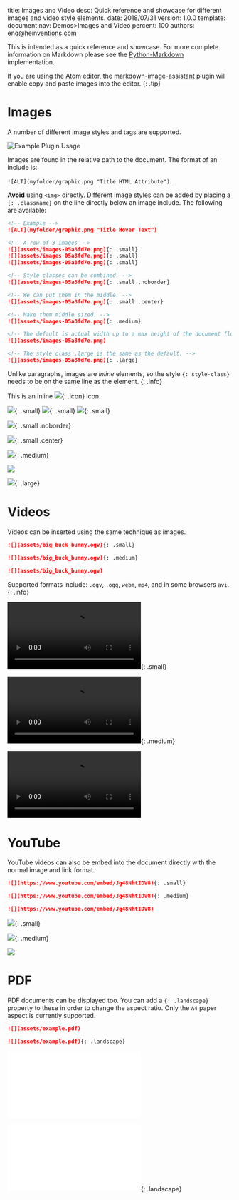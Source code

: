 title:      Images and Video
desc:       Quick reference and showcase for different images and video style elements.
date:       2018/07/31
version:    1.0.0
template:   document
nav:        Demos>Images and Video
percent:    100
authors:    enq@heinventions.com


This is intended as a quick reference and showcase. For more complete information on Markdown please see the [Python-Markdown](https://github.com/Python-Markdown/markdown) implementation.


If you are using the [Atom](https://atom.io/) editor, the [markdown-image-assistant](https://atom.io/packages/markdown-image-assistant) plugin will enable copy and paste images into the editor.
{: .tip}

# Images

A number of different image styles and tags are supported.

![Example Plugin Usage](assets/images-95cf4590.png "Example usage of the markdown-image-assistant plugin")

Images are found in the relative path to the document.  The format of an include is:

`![ALT](myfolder/graphic.png "Title HTML Attribute")`.

**Avoid** using `<img>` directly.  Different image styles can be added by placing a `{: .classname}` on the line directly below an image include. The following are available:

```markdown
<!-- Example -->
![ALT](myfolder/graphic.png "Title Hover Text")

<!-- A row of 3 images -->
![](assets/images-05a8fd7e.png){: .small}
![](assets/images-05a8fd7e.png){: .small}
![](assets/images-05a8fd7e.png){: .small}

<!-- Style classes can be combined. -->
![](assets/images-05a8fd7e.png){: .small .noborder}

<!-- We can put them in the middle. -->
![](assets/images-05a8fd7e.png){: .small .center}

<!-- Make them middle sized. -->
![](assets/images-05a8fd7e.png){: .medium}

<!-- The default is actual width up to a max height of the document flow, and no higher than a single A4 page. -->
![](assets/images-05a8fd7e.png)

<!-- The style class .large is the same as the default. -->
![](assets/images-05a8fd7e.png){: .large}

```

Unlike paragraphs, images are *inline* elements, so the style `{: style-class}` needs to be on the same line as the element.
{: .info}


This is an inline ![](assets/images-05a8fd7e.png){: .icon} icon.

![](assets/images-05a8fd7e.png){: .small}
![](assets/images-05a8fd7e.png){: .small}
![](assets/images-05a8fd7e.png){: .small}

![](assets/images-05a8fd7e.png){: .small .noborder}

![](assets/images-05a8fd7e.png){: .small .center}

![](assets/images-05a8fd7e.png){: .medium}

![](assets/images-05a8fd7e.png)

![](assets/images-05a8fd7e.png){: .large}


# Videos

Videos can be inserted using the same technique as images.

```markdown
![](assets/big_buck_bunny.ogv){: .small}

![](assets/big_buck_bunny.ogv){: .medium}

![](assets/big_buck_bunny.ogv)
```

<!-- Videos are *block* elements, so the style `{: style-class}` needs to be on the line below the element.
{: .info} -->

Supported formats include: `.ogv`, `.ogg`, `webm`, `mp4`, and in some browsers `avi`.
{: .info}

![](assets/big_buck_bunny.ogv){: .small}

![](assets/big_buck_bunny.ogv){: .medium}

![](assets/big_buck_bunny.ogv)



# YouTube

YouTube videos can also be embed into the document directly with the normal image and link format.

```markdown
![](https://www.youtube.com/embed/Jg48NhtIDV8){: .small}

![](https://www.youtube.com/embed/Jg48NhtIDV8){: .medium}

![](https://www.youtube.com/embed/Jg48NhtIDV8)
```

![](https://www.youtube.com/embed/Jg48NhtIDV8){: .small}

![](https://www.youtube.com/embed/Jg48NhtIDV8){: .medium}

![](https://www.youtube.com/embed/Jg48NhtIDV8)

# PDF

PDF documents can be displayed too.  You can add a `{: .landscape}` property to these in order to change the aspect ratio.  Only the `A4` paper aspect is currently supported.

```markdown
![](assets/example.pdf)

![](assets/example.pdf){: .landscape}

```

![](assets/example.pdf)

![](assets/example.pdf){: .landscape}
